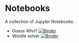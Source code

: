 # Notebooks

A collection of Jupyter Notebooks.

* Guess Who? [![Binder](https://mybinder.org/badge_logo.svg)](https://mybinder.org/v2/gh/afvanwoudenberg/notebooks/master?urlpath=voila%2Frender%2Fapps%2Fguess-who.ipynb)
* Wordle solver [![Binder](https://mybinder.org/badge_logo.svg)](https://mybinder.org/v2/gh/afvanwoudenberg/notebooks/master?urlpath=voila%2Frender%2Fapps%2Fwordle.ipynb)

